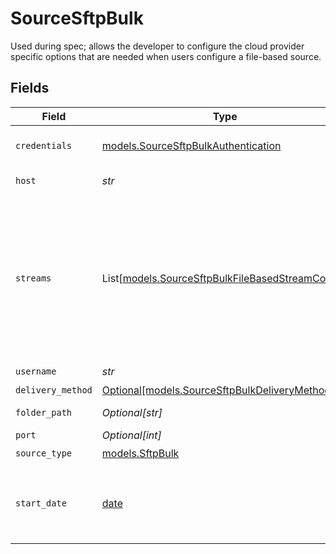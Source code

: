 # SourceSftpBulk

Used during spec; allows the developer to configure the cloud provider specific options
that are needed when users configure a file-based source.


## Fields

| Field                                                                                                                                                                                                                                                                                                                                              | Type                                                                                                                                                                                                                                                                                                                                               | Required                                                                                                                                                                                                                                                                                                                                           | Description                                                                                                                                                                                                                                                                                                                                        | Example                                                                                                                                                                                                                                                                                                                                            |
| -------------------------------------------------------------------------------------------------------------------------------------------------------------------------------------------------------------------------------------------------------------------------------------------------------------------------------------------------- | -------------------------------------------------------------------------------------------------------------------------------------------------------------------------------------------------------------------------------------------------------------------------------------------------------------------------------------------------- | -------------------------------------------------------------------------------------------------------------------------------------------------------------------------------------------------------------------------------------------------------------------------------------------------------------------------------------------------- | -------------------------------------------------------------------------------------------------------------------------------------------------------------------------------------------------------------------------------------------------------------------------------------------------------------------------------------------------- | -------------------------------------------------------------------------------------------------------------------------------------------------------------------------------------------------------------------------------------------------------------------------------------------------------------------------------------------------- |
| `credentials`                                                                                                                                                                                                                                                                                                                                      | [models.SourceSftpBulkAuthentication](../models/sourcesftpbulkauthentication.md)                                                                                                                                                                                                                                                                   | :heavy_check_mark:                                                                                                                                                                                                                                                                                                                                 | Credentials for connecting to the SFTP Server                                                                                                                                                                                                                                                                                                      |                                                                                                                                                                                                                                                                                                                                                    |
| `host`                                                                                                                                                                                                                                                                                                                                             | *str*                                                                                                                                                                                                                                                                                                                                              | :heavy_check_mark:                                                                                                                                                                                                                                                                                                                                 | The server host address                                                                                                                                                                                                                                                                                                                            | www.host.com                                                                                                                                                                                                                                                                                                                                       |
| `streams`                                                                                                                                                                                                                                                                                                                                          | List[[models.SourceSftpBulkFileBasedStreamConfig](../models/sourcesftpbulkfilebasedstreamconfig.md)]                                                                                                                                                                                                                                               | :heavy_check_mark:                                                                                                                                                                                                                                                                                                                                 | Each instance of this configuration defines a <a href="https://docs.airbyte.com/cloud/core-concepts#stream">stream</a>. Use this to define which files belong in the stream, their format, and how they should be parsed and validated. When sending data to warehouse destination such as Snowflake or BigQuery, each stream is a separate table. |                                                                                                                                                                                                                                                                                                                                                    |
| `username`                                                                                                                                                                                                                                                                                                                                         | *str*                                                                                                                                                                                                                                                                                                                                              | :heavy_check_mark:                                                                                                                                                                                                                                                                                                                                 | The server user                                                                                                                                                                                                                                                                                                                                    |                                                                                                                                                                                                                                                                                                                                                    |
| `delivery_method`                                                                                                                                                                                                                                                                                                                                  | [Optional[models.SourceSftpBulkDeliveryMethod]](../models/sourcesftpbulkdeliverymethod.md)                                                                                                                                                                                                                                                         | :heavy_minus_sign:                                                                                                                                                                                                                                                                                                                                 | N/A                                                                                                                                                                                                                                                                                                                                                |                                                                                                                                                                                                                                                                                                                                                    |
| `folder_path`                                                                                                                                                                                                                                                                                                                                      | *Optional[str]*                                                                                                                                                                                                                                                                                                                                    | :heavy_minus_sign:                                                                                                                                                                                                                                                                                                                                 | The directory to search files for sync                                                                                                                                                                                                                                                                                                             | /logs/2022                                                                                                                                                                                                                                                                                                                                         |
| `port`                                                                                                                                                                                                                                                                                                                                             | *Optional[int]*                                                                                                                                                                                                                                                                                                                                    | :heavy_minus_sign:                                                                                                                                                                                                                                                                                                                                 | The server port                                                                                                                                                                                                                                                                                                                                    | 22                                                                                                                                                                                                                                                                                                                                                 |
| `source_type`                                                                                                                                                                                                                                                                                                                                      | [models.SftpBulk](../models/sftpbulk.md)                                                                                                                                                                                                                                                                                                           | :heavy_check_mark:                                                                                                                                                                                                                                                                                                                                 | N/A                                                                                                                                                                                                                                                                                                                                                |                                                                                                                                                                                                                                                                                                                                                    |
| `start_date`                                                                                                                                                                                                                                                                                                                                       | [date](https://docs.python.org/3/library/datetime.html#date-objects)                                                                                                                                                                                                                                                                               | :heavy_minus_sign:                                                                                                                                                                                                                                                                                                                                 | UTC date and time in the format 2017-01-25T00:00:00.000000Z. Any file modified before this date will not be replicated.                                                                                                                                                                                                                            | 2021-01-01T00:00:00.000000Z                                                                                                                                                                                                                                                                                                                        |
